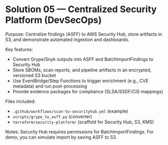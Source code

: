 # Solution 05 — Centralized Security Platform (DevSecOps)

Purpose: Centralize findings (ASFF) to AWS Security Hub, store artifacts in S3, and demonstrate automated ingestion and dashboards.

Key features:
- Convert Grype/Snyk outputs into ASFF and BatchImportFindings to Security Hub
- Store SBOMs, scan reports, and pipeline artifacts in an encrypted, versioned S3 bucket
- Use EventBridge/Step Functions to trigger enrichment (e.g., CVE metadata) and run post-processing
- Provide evidence packages for compliance (SLSA/SSDF/CIS mappings)

Files included:
- `.github/workflows/scan-to-securityhub.yml` (example)
- `scripts/grype_to_asff.py` (converter)
- `terraform/security-platform/` (scaffold for Security Hub, S3, KMS)

Notes: Security Hub requires permissions for BatchImportFindings. For demo, you can simulate import by saving ASFF to S3.

